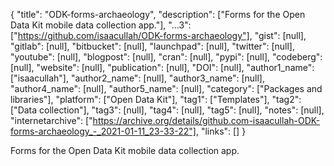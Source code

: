 {
  "title": "ODK-forms-archaeology",
  "description": ["Forms for the Open Data Kit mobile data collection app."],
  "...3": ["https://github.com/isaacullah/ODK-forms-archaeology"],
  "gist": [null],
  "gitlab": [null],
  "bitbucket": [null],
  "launchpad": [null],
  "twitter": [null],
  "youtube": [null],
  "blogpost": [null],
  "cran": [null],
  "pypi": [null],
  "codeberg": [null],
  "website": [null],
  "publication": [null],
  "DOI": [null],
  "author1_name": ["isaacullah"],
  "author2_name": [null],
  "author3_name": [null],
  "author4_name": [null],
  "author5_name": [null],
  "category": ["Packages and libraries"],
  "platform": ["Open Data Kit"],
  "tag1": ["Templates"],
  "tag2": ["Data collection"],
  "tag3": [null],
  "tag4": [null],
  "tag5": [null],
  "notes": [null],
  "internetarchive": ["https://archive.org/details/github.com-isaacullah-ODK-forms-archaeology_-_2021-01-11_23-33-22"],
  "links": []
}

<!-- Generated by csv2md.R – do not edit by hand -->

Forms for the Open Data Kit mobile data collection app.